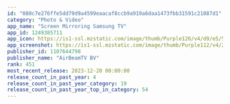 ```yaml
---
id: "080c7e276ffe5dd79d9a4599eaacaf8ccb9a919a6daa1473fbb31591c21087d1"
category: "Photo & Video"
app_name: "Screen Mirroring Samsung TV"
app_id: 1249385711
app_icon: https://is1-ssl.mzstatic.com/image/thumb/Purple126/v4/d9/e5/51/d9e55136-2d5b-0293-bbfc-cbe5193a15f7/AppIcon-Screen-Samsung-0-0-1x_U007emarketing-0-7-0-85-220-0.png/1024x1024bb.png
app_screenshot: https://is1-ssl.mzstatic.com/image/thumb/Purple112/v4/2b/3f/e7/2b3fe793-0099-b56b-06d7-26d01c13f266/350eca87-eca0-4b29-8505-0099ea0a0c94_samsung-6-5-english-appstore-0.jpg/1242x2688bb.png
publisher_id: 1107644798
publisher_name: "AirBeamTV BV"
rank: 451
most_recent_release: 2023-12-20 00:00:00
release_count_in_past_year: 4
release_count_in_past_year_category: 19
release_count_in_past_year_top_in_category: 54
---
```

